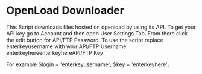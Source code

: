 # OpenLoad Downloader
This Script downloads files hosted on openload by using its API.
To get your API key go to Account and then open User Settings Tab. From there click the edit button for API/FTP Password.
To use the script replace
enterkeyusername with your API/FTP Username
enterkeyhereenterkeyhereAPI/FTP Key 

For example 
$login = 'enterkeyusername';
$key = 'enterkeyhere';


